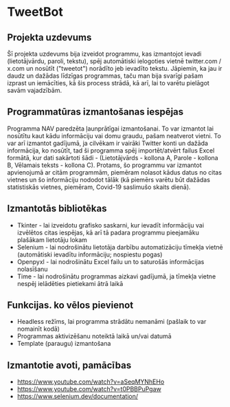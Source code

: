 # TweetBot
## Projekta uzdevums
Šī projekta uzdevums bija izveidot programmu, kas izmantojot ievadi (lietotājvārdu, paroli, tekstu), spēj automātiski ielogoties vietnē twitter.com / x.com un nosūtīt ("tweetot") norādīto jeb ievadīto tekstu. Jāpiemin, ka jau ir daudz un dažādas līdzīgas programmas, taču man bija svarīgi pašam izprast un iemācīties, kā šis process strādā, kā arī, lai to varētu pielāgot savām vajadzībām.

## Programmatūras izmantošanas iespējas
Programma NAV paredzēta ļaunprātīgai izmantošanai. To var izmantot lai nosūtītu kaut kādu informāciju vai domu graudu, pašam neatverot vietni. To var arī izmantot gadījumā, ja cilvēkam ir vairāki Twitter konti un dažāda informācija, ko nosūtīt, tad ši programma spēj importēt/atvērt failus Excel formātā, kur dati sakārtoti šādi - (Lietotājvārds - kollona A, Parole - kollona B, Vēlamais teksts - kollona C). Protams, šo programmu var izmantot apvienojumā ar citām programmām, piemēram nolasot kādus datus no citas vietnes un šo informāciju nododot tālāk (kā piemērs varētu būt dažādas statistiskās vietnes, piemēram, Covid-19 saslimušo skaits dienā).

## Izmantotās bibliotēkas
- Tkinter - lai izveidotu grafisko saskarni, kur ievadīt informāciju vai izvēlētos citas iespējas, kā arī tā padara programmu pieejamāku plašākam lietotāju lokam
- Selenium - lai nodrošinātu lietotāja darbību automatizāciju tīmekļa vietnē (automātiski ievadītu informāciju; nospiestu pogas)
- Openpyxl - lai nodrošinātu Excel failu un to saturošās informācijas nolasīšanu
- Time - lai nodrošinātu programmas aizkavi gadījumā, ja tīmekļa vietne nespēj ielādēties pietiekami ātrā laikā

## Funkcijas. ko vēlos pievienot
- Headless režīms, lai programma strādātu nemanāmi (pašlaik to var nomainīt kodā)
- Programmas aktivizēšanu noteiktā laikā un/vai datumā
- Template (paraugu) izmantošana

## Izmantotie avoti, pamācības
- https://www.youtube.com/watch?v=aSeqMYNhEHo
- https://www.youtube.com/watch?v=t0PBBPuPgaw
- https://www.selenium.dev/documentation/
